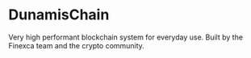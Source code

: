 # DunamisChain
Very high performant blockchain system for everyday use. Built by the Finexca team and the crypto community.
